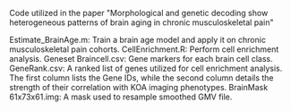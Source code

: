 Code utilized in the paper "Morphological and genetic decoding show heterogeneous patterns of brain aging in chronic musculoskeletal pain"

Estimate_BrainAge.m: Train a brain age model and apply it on chronic musculoskeletal pain cohorts.
CellEnrichment.R: Perform cell enrichment analysis.
Geneset Braincell.csv: Gene markers for each brain cell class.
GeneRank.csv: A ranked list of genes utilized for cell enrichment analysis. The first column lists the Gene IDs, while the second column details the strength of their correlation with KOA imaging phenotypes.
BrainMask 61x73x61.img: A mask used to resample smoothed GMV file. 
